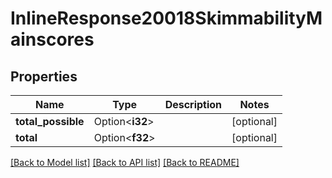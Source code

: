 # InlineResponse20018SkimmabilityMainscores

## Properties

Name | Type | Description | Notes
------------ | ------------- | ------------- | -------------
**total_possible** | Option<**i32**> |  | [optional]
**total** | Option<**f32**> |  | [optional]

[[Back to Model list]](../README.md#documentation-for-models) [[Back to API list]](../README.md#documentation-for-api-endpoints) [[Back to README]](../README.md)


